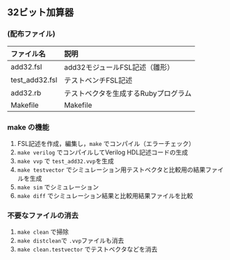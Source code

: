 32ビット加算器
---

### (配布ファイル)

| ファイル名      | 説明                                 |
|:----------------|:-------------------------------------|
| add32.fsl       |  add32モジュールFSL記述（雛形）      |
| test_add32.fsl  |  テストベンチFSL記述                 |
| add32.rb        | テストベクタを生成するRubyプログラム |
| Makefile        | Makefile                             |


### make の機能

1. FSL記述を作成，編集し，`make` でコンパイル（エラーチェック）
3. `make verilog` でコンパイルしてVerilog HDL記述コードの生成
4. `make vvp` で `test_add32.vvp`を生成
5. `make testvector` でシミュレーション用テストベクタと比較用の結果ファイルを生成
6. `make sim` でシミュレーション
7. `make diff` でシミュレーション結果と比較用結果ファイルを比較

### 不要なファイルの消去

1. `make clean` で掃除
2. `make distclean`で `.vvp`ファイルも消去
3. `make clean.testvector` でテストベクタなどを消去
